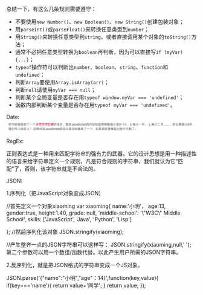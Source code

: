 总结一下，有这么几条规则需要遵守：

* 不要使用`new Number()`、`new Boolean()`、`new String()`创建包装对象；
* 用`parseInt()`或`parseFloat()`来转换任意类型到`number`；
* 用`String()`来转换任意类型到`string`，或者直接调用某个对象的`toString()`方法；
* 通常不必把任意类型转换为`boolean`再判断，因为可以直接写`if (myVar) {...}`；
* `typeof`操作符可以判断出`number`、`boolean`、`string`、`function`和`undefined`；
* 判断`Array`要使用`Array.isArray(arr)`；
* 判断`null`请使用`myVar === null`；
* 判断某个全局变量是否存在用`typeof window.myVar === 'undefined'`；
* 函数内部判断某个变量是否存在用`typeof myVar === 'undefined'`。

Date:![](resources/08585C2547D5BB3D1872353B4AD120C9.jpg)

RegEx:

正则表达式是一种用来匹配字符串的强有力的武器。它的设计思想是用一种描述性的语言来给字符串定义一个规则，凡是符合规则的字符串，我们就认为它“匹配”了，否则，该字符串就是不合法的。

JSON:

1.序列化（把JavaScript对象变成JSON）

//首先定义一个对象xiaoming var xiaoming{ name:'小明'， age:13, gender:true, height:1.40, grade: null, 'middle-school': '\\"W3C\\" Middle School', skills: ['JavaScript', 'Java', 'Python', 'Lisp']

}; //然后序列化该对象 JSON.stringify(xiaoming);

 //产生整齐一点的JSON字符串可以这样写： JSON.stringify(xiaoming,null,' '); 第二个参数可以用一个数组/函数代替。以此产生用户所需的JSON字符串。

2.反序列化，就是把JSON格式的字符串变成一个JS对象。

JSON.parse('{"name":"小明","age"：14}',function(key,value){ if(key==='name'){ return value+'同学'; } return value; });